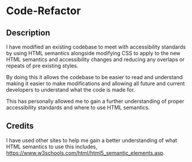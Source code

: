 # Code-Refactor

## Description

I have modified an existing codebase to meet with accessibility standards by using HTML semantics alongside modifying CSS to apply to the new HTML semantics and accessibility changes and reducing any overlaps or repeats of pre existing styles.

By doing this it allows the codebase to be easier to read and understand making it easier to make modifications and allowing all future and current developers to understand what the code is made for.

This has personally allowed me to gain a further understanding of proper accessibility standards and where to use HTML semantics.

## Credits

I have used other sites to help me gain a better understanding of what HTML semantics to use this includes, https://www.w3schools.com/html/html5_semantic_elements.asp.